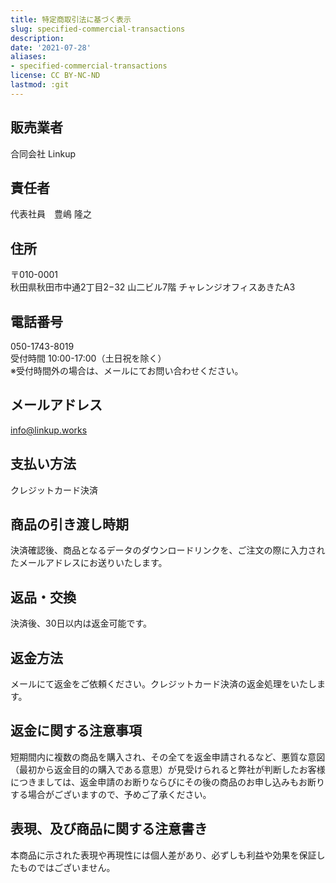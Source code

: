 ```yaml
---
title: 特定商取引法に基づく表示
slug: specified-commercial-transactions
description: 
date: '2021-07-28'
aliases:
- specified-commercial-transactions
license: CC BY-NC-ND
lastmod: :git
---
```


## 販売業者
合同会社 Linkup

## 責任者
代表社員　豊嶋 隆之

## 住所
〒010-0001  
秋田県秋田市中通2丁目2−32 山二ビル7階 チャレンジオフィスあきたA3

## 電話番号
050-1743-8019  
受付時間 10:00-17:00（土日祝を除く）  
※受付時間外の場合は、メールにてお問い合わせください。  

## メールアドレス
info@linkup.works

## 支払い方法
クレジットカード決済

## 商品の引き渡し時期
決済確認後、商品となるデータのダウンロードリンクを、ご注文の際に入力されたメールアドレスにお送りいたします。

## 返品・交換
決済後、30日以内は返金可能です。

## 返金方法
メールにて返金をご依頼ください。クレジットカード決済の返金処理をいたします。

## 返金に関する注意事項
短期間内に複数の商品を購入され、その全てを返金申請されるなど、悪質な意図（最初から返金目的の購入である意思）が見受けられると弊社が判断したお客様につきましては、返金申請のお断りならびにその後の商品のお申し込みもお断りする場合がございますので、予めご了承ください。

## 表現、及び商品に関する注意書き
本商品に示された表現や再現性には個人差があり、必ずしも利益や効果を保証したものではございません。

